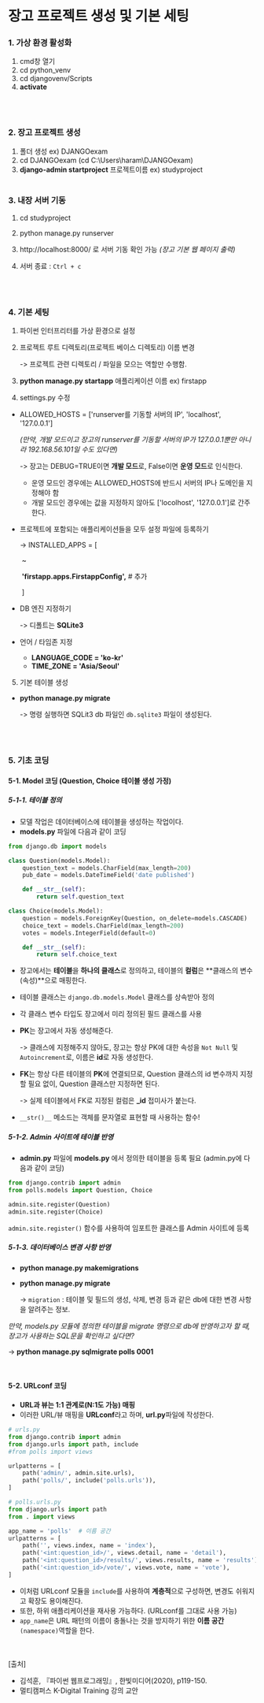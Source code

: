 # 장고 프로젝트 생성 및 기본 세팅

### 1. 가상 환경 활성화

1. cmd창 열기 
2. cd python_venv
3. cd djangovenv/Scripts
4. **activate** 

<br/><br/>

### 2. 장고 프로젝트 생성

1. 폴더 생성 ex) DJANGOexam
2. cd DJANGOexam (cd C:\Users\haram\DJANGOexam)
3. **django-admin startproject** 프로젝트이름 ex) studyproject
<br/><br/>


### 3. 내장 서버 기동

1. cd studyproject

2. python manage.py runserver
3. http://localhost:8000/ 로 서버 기동 확인 가능 *(장고 기본 웹 페이지 출력)*
4. 서버 종료 : `Ctrl + c`


<br/><br/>
### 4. 기본 세팅

1. 파이썬 인터프리터를 가상 환경으로 설정

2. 프로젝트 루트 디렉토리(프로젝트 베이스 디렉토리) 이름 변경

   -> 프로젝트 관련 디렉토리 / 파일을 모으는 역할만 수행함.

3. **python manage.py startapp** 애플리케이션 이름 ex) firstapp

4. settings.py 수정

- ALLOWED_HOSTS = ['runserver를 기동할 서버의 IP', 'localhost', '127.0.0.1']

  *(만약, 개발 모드이고 장고의 runserver를 기동할 서버의 IP가 127.0.0.1뿐만 아니라 192.168.56.101일 수도 있다면)*

  -> 장고는 DEBUG=TRUE이면 **개발 모드**로, False이면 **운영 모드**로 인식한다.

  - 운영 모드인 경우에는 ALLOWED_HOSTS에 반드시 서버의 IP나 도메인을 지정해야 함
  - 개발 모드인 경우에는 값을 지정하지 않아도 ['locolhost', '127.0.0.1']로 간주한다.

- 프로젝트에 포함되는 애플리케이션들을 모두 설정 파일에 등록하기

  -> INSTALLED_APPS = [

  ​	~

  ​	**'firstapp.apps.FirstappConfig',**		# 추가

  ​	]

- DB 엔진 지정하기 

  -> 디폴트는 **SQLite3**

- 언어 / 타임존 지정

  - **LANGUAGE_CODE = 'ko-kr'**
  - **TIME_ZONE = 'Asia/Seoul'**

5. 기본 테이블 생성

- **python manage.py migrate**

  -> 명령 실행하면 SQLit3 db 파일인 `db.sqlite3` 파일이 생성된다.


<br/><br/>


### 5. 기초 코딩

#### 5-1. Model 코딩 (Question, Choice 테이블 생성 가정)

##### 5-1-1. 테이블 정의

- 모델 작업은 데이터베이스에 테이블을 생성하는 작업이다.
- **models.py** 파일에 다음과 같이 코딩

~~~ python
from django.db import models

class Question(models.Model):
    question_text = models.CharField(max_length=200)
    pub_date = models.DateTimeField('date published')

    def __str__(self):
        return self.question_text

class Choice(models.Model):
    question = models.ForeignKey(Question, on_delete=models.CASCADE)
    choice_text = models.CharField(max_length=200)
    votes = models.IntegerField(default=0)

    def __str__(self):
        return self.choice_text
~~~

- 장고에서는 **테이블**을 **하나의 클래스**로 정의하고, 테이블의 **컬럼**은 **클래스의 변수(속성)**으로 매핑한다.

- 테이블 클래스는 `django.db.models.Model` 클래스를 상속받아 정의

- 각 클래스 변수 타입도 장고에서 미리 정의된 필드 클래스를 사용

- **PK**는 장고에서 자동 생성해준다.

  -> 클래스에 지정해주지 않아도, 장고는 항상 PK에 대한 속성을 `Not Null` 및 `Autoincrement`로, 이름은 **id**로 자동 생성한다.

- **FK**는 항상 다른 테이블의 **PK**에 연결되므로, Question 클래스의 id 변수까지 지정할 필요 없이, Question 클래스만 지정하면 된다.

  -> 실제 테이블에서 FK로 지정된 컬럼은 **_id** 접미사가 붙는다.

- `__str()__` 메소드는 객체를 문자열로 표현할 때 사용하는 함수!



##### 5-1-2. Admin 사이트에 테이블 반영

- **admin.py** 파일에 **models.py** 에서 정의한 테이블을 등록 필요 (admin.py에 다음과 같이 코딩)

~~~ python
from django.contrib import admin
from polls.models import Question, Choice

admin.site.register(Question)
admin.site.register(Choice)
~~~

`admin.site.register()` 함수를 사용하여 임포트한 클래스를 Admin 사이트에 등록



##### 5-1-3. 데이터베이스 변경 사항 반영

- **python manage.py makemigrations**

- **python manage.py migrate**

  -> `migration` :  테이블 및 필드의 생성, 삭제, 변경 등과 같은 db에 대한 변경 사항을 알려주는 정보.

*만약, models.py 모듈에 정의한 테이블을 migrate 명령으로 db에 반영하고자 할 때, 장고가 사용하는 SQL문을 확인하고 싶다면?*

-> **python manage.py sqlmigrate polls 0001**


<br/>


#### 5-2. URLconf 코딩

- **URL과 뷰는 1:1 관계로(N:1도 가능) 매핑**
- 이러한 URL/뷰 매핑을 **URLconf**라고 하며, **url.py**파일에 작성한다.

~~~ python
# urls.py
from django.contrib import admin
from django.urls import path, include
#from polls import views

urlpatterns = [
    path('admin/', admin.site.urls),
    path('polls/', include('polls.urls')),
]
~~~

~~~ python
# polls.urls.py
from django.urls import path
from . import views

app_name = 'polls'	# 이름 공간
urlpatterns = [
    path('', views.index, name = 'index'),
    path('<int:question_id>/', views.detail, name = 'detail'),
    path('<int:question_id>/results/', views.results, name = 'results'),
    path('<int:question_id>/vote/', views.vote, name = 'vote'),
]
~~~

- 이처럼 URLconf 모듈을 `include`를 사용하여 **계층적**으로 구성하면, 변경도 쉬워지고 확장도 용이해진다.
- 또한, 하위 애플리케이션을 재사용 가능하다. (URLconf를 그대로 사용 가능)
- `app_name`은 URL 패턴의 이름이 충돌나는 것을 방지하기 위한 **이름 공간**`(namespace)`역할을 한다.

<br/><br/>
[출처]<br/>
- 김석훈, 『파이썬 웹프로그래밍』, 한빛미디어(2020), p119-150.
- 멀티캠퍼스 K-Digital Training 강의 교안
